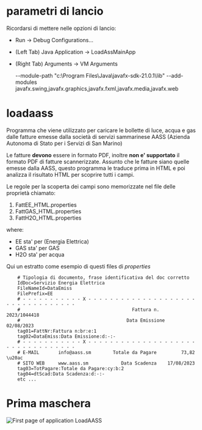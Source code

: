 # parametri di lancio
Ricordarsi di mettere nelle opzioni di lancio:
-	Run &rarr; Debug Configurations...
-	(Left Tab) Java Application &rarr; LoadAssMainApp 
-	(Right Tab)  Arguments &rarr; VM Arguments

	--module-path "c:\Program Files\Java\javafx-sdk-21.0.1\lib" --add-modules javafx.swing,javafx.graphics,javafx.fxml,javafx.media,javafx.web 

# loadaass
Programma che viene utilizzato per caricare le bollette di luce, acqua e gas dalle fatture emesse dalla società di servizi sammarinese AASS (Azienda Autonoma di Stato per i Servizi di San Marino)

Le fatture **devono** essere in formato PDF, inoltre **non e' supportato** il formato PDF di fatture scannerizzate.
Assunto che le fatture siano quelle emesse dalla AASS, questo programma le traduce prima in HTML e poi analizza il risultato HTML per scoprire tutti i campi.

Le regole per la scoperta dei campi sono memorizzate nel file delle proprietà chiamato:
1.  FattEE_HTML.properties
2.  FattGAS_HTML.properties
3.  FattH2O_HTML.properties

where:

 - EE sta' per  (Energia Elettrica)
 - GAS sta' per GAS
 - H2O sta' per acqua

Qui un estratto come esempio di questi files di *properties*
  
		# Tipologia di documento, frase identificativa del doc corretto
		IdDoc=Servizio Energia Elettrica
		FileNameId=DataEmiss
		FilePrefix=EE
		# - - - - - - - - - - - X - - - - - - - - - - - - - - - - - - - - - - - - - - - - - - - - - 
		#                                         Fattura n.   2023/1044418
		#                                       Data Emissione   02/08/2023
		tag01=FattNr:Fattura n:br:e:1
		tag02=DataEmiss:Data Emissione:d:-:-
		# - - - - - - - - - - - X - - - - - - - - - - - - - - - - - - - - - - - - - - - - - - - - - 
		# E-MAIL       info@aass.sm        Totale da Pagare         73,82 \u20ac
		# SITO WEB     www.aass.sm            Data Scadenza    17/08/2023
		tag03=TotPagare:Totale da Pagare:cy:b:2
		tag04=dtScad:Data Scadenza:d:-:-
		etc ...

# Prima maschera

![First page of application LoadAASS](https://i.imgur.com/3tily36.png "Prima pagina")



